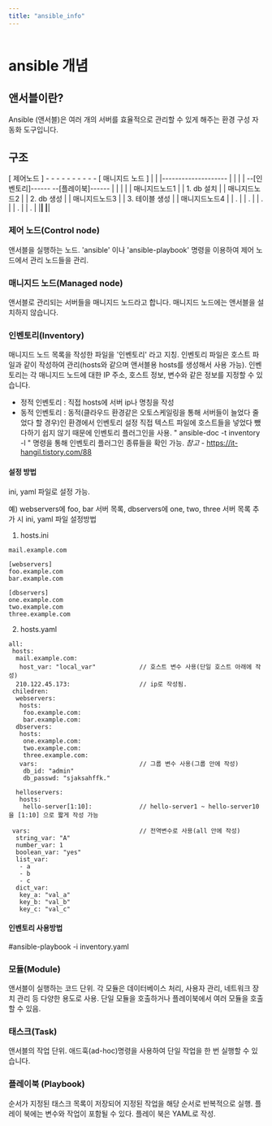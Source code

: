 ```yaml
---
title: "ansible_info"
---
```


```toc

```


# ansible 개념

## 앤서블이란?
Ansible (앤서블)은 여러 개의 서버를 효율적으로 관리할 수 있게 해주는 환경 구성 자동화 도구입니다.

## 구조

[  제어노드  ]  - - - - - - - - - - [ 매니지드 노드 ]
      |
      |
      |--------------------
      |                   |
      |                   |
--[인벤토리]------    --[플레이북]------
|                |   |                |
|  매니지드노드1  |   | 1. db 설치     |
|  매니지드노드2  |   | 2. db 생성     |
|  매니지드노드3  |   | 3. 테이블 생성 |
|  매니지드노드4  |   |      .         |
|       .        |   |      .         |
|       .        |   |      .         |
|________________|   |________________|

### 제어 노드(Control node)
앤서블을 실행하는 노드.
'ansible' 이나 'ansible-playbook' 명령을 이용하여 제어 노드에서 관리 노드들을 관리.



### 매니지드 노드(Managed node)
앤서블로 관리되는 서버들을 매니지드 노드라고 합니다. 매니지드 노드에는 앤서블을 설치하지 않습니다.
<!-- 설치해도 무방함 -->



### 인벤토리(Inventory)
매니지드 노드 목록을 작성한 파일을 '인벤토리' 라고 지칭.
인벤토리 파일은 호스트 파일과 같이 작성하여 관리(hosts와 같으며 앤서블용 hosts를 생성해서 사용 가능).
인벤토리는 각 매니지드 노드에 대한 IP 주소, 호스트 정보, 변수와 같은 정보를 지정할 수 있습니다.

- 정적 인벤토리 : 직접 hosts에 서버 ip나 명칭을 작성
- 동적 인벤토리 : 동적(클라우드 환경같은 오토스케일링을 통해 서버들이 늘었다 줄었다 할 경우)인 환경에서 인벤토리 설정
                 직접 텍스트 파일에 호스트들을 넣었다 뺐다하기 쉽지 않기 때문에 인벤토리 플러그인을 사용.
            " ansible-doc -t inventory -l " 명령을 통해 인벤토리 플러그인 종류들을 확인 가능.
            *참고* - https://it-hangil.tistory.com/88

#### 설정 방법
ini, yaml 파일로 설정 가능.

예) webservers에 foo, bar 서버 목록, dbservers에 one, two, three 서버 목록 추가 시 ini, yaml 파일 설정방법

1. hosts.ini
```
mail.example.com

[webservers]
foo.example.com
bar.example.com

[dbservers]
one.example.com
two.example.com
three.example.com
```

2. hosts.yaml
```
all:
 hosts:
  mail.example.com:
   host_var: "local_var"            // 호스트 변수 사용(단일 호스트 아래에 작성)
  210.122.45.173:                   // ip로 작성됨.
 chiledren:
  webservers:
   hosts:
    foo.example.com:
    bar.example.com:
  dbservers:
   hosts:
    one.example.com:
    two.example.com:
    three.example.com:
   vars:                            // 그룹 변수 사용(그룹 안에 작성)
    db_id: "admin"
    db_passwd: "sjaksahffk."
   
  helloservers:
   hosts:
    hello-server[1:10]:             // hello-server1 ~ hello-server10 을 [1:10] 으로 짧게 작성 가능

 vars:                              // 전역변수로 사용(all 안에 작성)
  string_var: "A"
  number_var: 1
  boolean_var: "yes"
  list_var:
   - a
   - b
   - c
  dict_var:
   key_a: "val_a"
   key_b: "val_b"
   key_c: "val_c"
```

#### 인벤토리 사용방법
#ansible-playbook -i inventory.yaml             <!-- 'i' 옵션을 추가하여 원하는 인벤토리를 지정할 수 있음.-->



### 모듈(Module)
앤서블이 실행하는 코드 단위.
각 모듈은 데이터베이스 처리, 사용자 관리, 네트워크 장치 관리 등 다양한 용도로 사용.
단일 모듈을 호출하거나 플레이북에서 여러 모듈을 호출 할 수 있음.



### 태스크(Task)
앤서블의 작업 단위.
애드훅(ad-hoc)명령을 사용하여 단일 작업을 한 번 실행할 수 있습니다.



### ****플레이북 (Playbook)****
순서가 지정된 태스크 목록이 저장되어 지정된 작업을 해당 순서로 반복적으로 실행.
플레이 북에는 변수와 작업이 포함될 수 있다.
플레이 북은 YAML로 작성.
<!-- 어떻게 작업을 할 것인지에 대한 목록 -->

